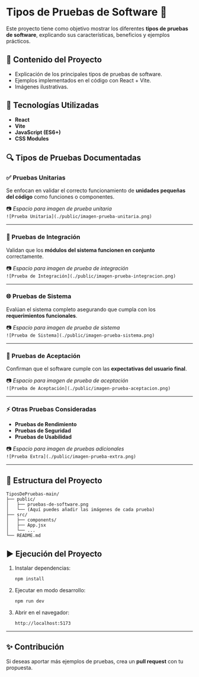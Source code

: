 # Tipos de Pruebas de Software 🧪

Este proyecto tiene como objetivo mostrar los diferentes **tipos de pruebas de software**, explicando sus características, beneficios y ejemplos prácticos.

## 📌 Contenido del Proyecto

- Explicación de los principales tipos de pruebas de software.
- Ejemplos implementados en el código con React + Vite.
- Imágenes ilustrativas.

## 🚀 Tecnologías Utilizadas

- **React**
- **Vite**
- **JavaScript (ES6+)**
- **CSS Modules**

## 🔍 Tipos de Pruebas Documentadas

### ✅ Pruebas Unitarias

Se enfocan en validar el correcto funcionamiento de **unidades pequeñas del código** como funciones o componentes.

📷 *Espacio para imagen de prueba unitaria*  
`![Prueba Unitaria](./public/imagen-prueba-unitaria.png)`

---

### 🔗 Pruebas de Integración

Validan que los **módulos del sistema funcionen en conjunto** correctamente.

📷 *Espacio para imagen de prueba de integración*  
`![Prueba de Integración](./public/imagen-prueba-integracion.png)`

---

### 🌐 Pruebas de Sistema

Evalúan el sistema completo asegurando que cumpla con los **requerimientos funcionales**.

📷 *Espacio para imagen de prueba de sistema*  
`![Prueba de Sistema](./public/imagen-prueba-sistema.png)`

---

### 👥 Pruebas de Aceptación

Confirman que el software cumple con las **expectativas del usuario final**.

📷 *Espacio para imagen de prueba de aceptación*  
`![Prueba de Aceptación](./public/imagen-prueba-aceptacion.png)`

---

### ⚡ Otras Pruebas Consideradas

- **Pruebas de Rendimiento**
- **Pruebas de Seguridad**
- **Pruebas de Usabilidad**

📷 *Espacio para imagen de pruebas adicionales*  
`![Prueba Extra](./public/imagen-prueba-extra.png)`

---

## 📂 Estructura del Proyecto

```
TiposDePruebas-main/
├── public/
│   ├── pruebas-de-software.png
│   └── (Aquí puedes añadir las imágenes de cada prueba)
├── src/
│   ├── components/
│   ├── App.jsx
│   └── ...
└── README.md
```

## ▶️ Ejecución del Proyecto

1. Instalar dependencias:
   ```bash
   npm install
   ```

2. Ejecutar en modo desarrollo:
   ```bash
   npm run dev
   ```

3. Abrir en el navegador:
   ```
   http://localhost:5173
   ```

---

## ✨ Contribución

Si deseas aportar más ejemplos de pruebas, crea un **pull request** con tu propuesta.